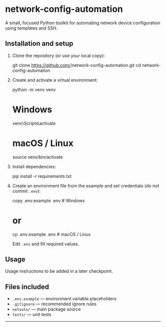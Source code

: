 # network-config-automation

A small, focused Python toolkit for automating network device configuration using templates and SSH.

## Installation and setup

1. Clone the repository (or use your local copy):

   git clone https://github.com/<your-username>/network-config-automation.git
   cd network-config-automation

2. Create and activate a virtual environment:

   python -m venv venv

   # Windows

   venv\Scripts\activate

   # macOS / Linux

   source venv/bin/activate

3. Install dependencies:

   pip install -r requirements.txt

4. Create an environment file from the example and set credentials (do not commit `.env`):

   copy .env.example .env # Windows

   # or

   cp .env.example .env # macOS / Linux

   Edit `.env` and fill required values.

## Usage

Usage instructions to be added in a later checkpoint.

## Files included

- `.env.example` — environment variable placeholders
- `.gitignore` — recommended ignore rules
- `netauto/` — main package source
- `tests/` — unit tests

---


```

```

